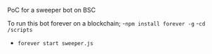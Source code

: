 PoC for a sweeper bot on BSC

To run this bot forever on a blockchain;
-`npm install forever -g`
-`cd /scripts`
- `forever start sweeper.js`
